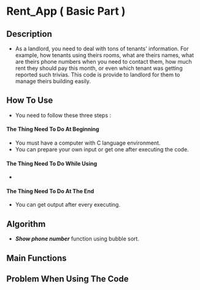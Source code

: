 # Rent_App ( Basic Part )

## Description
- As a landlord, you need to deal with tons of tenants' information. For example, how tenants using theirs rooms, what are theirs names, what are theirs phone numbers when you need to contact them, how much rent they should pay this month, or even which tenant was getting reported such trivias. This code is provide to landlord for them to manage theirs building easily.
## How To Use
- You need to follow these three steps : 
#### The Thing Need To Do At Beginning
- You must have a computer with C language environment.
- You can prepare your own input or get one after executing the code.
#### The Thing Need To Do While Using
-
#### The Thing Need To Do At The End
- You can get output after every executing.
## Algorithm
- ***Show phone number*** function using bubble sort.
## Main Functions
## Problem When Using The Code
